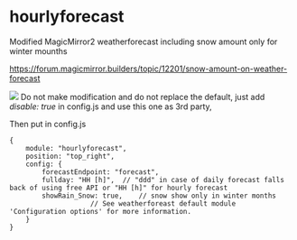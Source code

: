 # hourlyforecast

Modified MagicMirror2 weatherforecast including snow amount only for winter mounths

https://forum.magicmirror.builders/topic/12201/snow-amount-on-weather-forecast

<img src=https://github.com/hangorazvan/hourlyforecast/blob/master/preview.png>
Do not make modification and do not replace the default, just add <i>disable: true</i> in config.js and use this one as 3rd party,

Then put in config.js


	{
		module: "hourlyforecast",
		position: "top_right",
		config: {
			forecastEndpoint: "forecast",
			fullday: "HH [h]", 	// "ddd" in case of daily forecast falls back of using free API or "HH [h]" for hourly forecast
			showRain_Snow: true, 	// snow show only in winter months
						// See weatherforeast default module 'Configuration options' for more information.
		}
	}